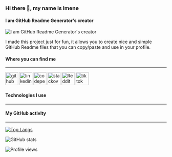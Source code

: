 ### Hi there 👋, my name is Imene
#### I am GitHub Readme Generator's creator
![I am GitHub Readme Generator's creator](https://arturssmirnovs.github.io/github-profile-readme-generator/images/banner.png)

I made this project just for fun, it allows you to create nice and simple GitHub Readme files that you can copy/paste and use in your profile.


#### Where you can find me 
---
[<img src='https://cdn.jsdelivr.net/npm/simple-icons@3.0.1/icons/github.svg' alt='github' height='40'>](https://github.com/imeneboualami)  [<img src='https://cdn.jsdelivr.net/npm/simple-icons@3.0.1/icons/linkedin.svg' alt='linkedin' height='40'>](https://www.linkedin.com/in/imeneboualami/)  [<img src='https://cdn.jsdelivr.net/npm/simple-icons@3.0.1/icons/codepen.svg' alt='codepen' height='40'>](https://codepen.io/imeneboualami)  [<img src='https://cdn.jsdelivr.net/npm/simple-icons@3.0.1/icons/stackoverflow.svg' alt='stackoverflow' height='40'>](https://stackoverflow.com/users/imeneblmi)  [<img src='https://cdn.jsdelivr.net/npm/simple-icons@3.0.1/icons/reddit.svg' alt='Reddit' height='40'>](https://www.reddit.com/user/imnblmi)  [<img src='https://cdn.jsdelivr.net/npm/simple-icons@3.0.1/icons/tiktok.svg' alt='tiktok' height='40'>](imn_blmi) 


#### Technologies I use
---  


#### My GitHub activity 
---
[![Top Langs](https://github-readme-stats.vercel.app/api/top-langs/?username=imeneboualami)](https://github.com/anuraghazra/github-readme-stats)

![GitHub stats](https://github-readme-stats.vercel.app/api?username=imeneboualami&show_icons=true) 

![Profile views](https://gpvc.arturio.dev/imeneboualami)  

